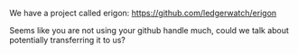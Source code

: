 We have a project called erigon: https://github.com/ledgerwatch/erigon

Seems like you are not using your github handle much, could we talk about potentially transferring it to us?


